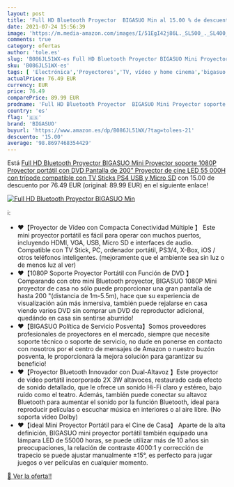```yaml
---
layout: post
title: 'Full HD Bluetooth Proyector  BIGASUO Min al 15.00 % de descuento'
date: 2021-07-24 15:56:39
image: 'https://m.media-amazon.com/images/I/51EgI42j86L._SL500_._SL400_.jpg'
comments: true
category: ofertas
author: 'tole.es'
slug: 'B086JL51WX-es Full HD Bluetooth Proyector BIGASUO Mini Proyector soporte...'
sku: 'B086JL51WX-es'
tags: [ 'Electrónica','Proyectores','TV, vídeo y home cinema','bigasuo','ps4', ]
actualPrice: 76.49 EUR
currency: EUR
price: 76.49
comparePrice: 89.99 EUR
prodname: 'Full HD Bluetooth Proyector  BIGASUO Mini Proyector soporte 1080P Proyector portátil con DVD  Pantalla de 200”  Proyector de cine LED 55 000H con trípode  compatible con TV Sticks  PS4  USB y Micro SD'
country: 'es'
flag: '🇪🇸'
brand: 'BIGASUO'
buyurl: 'https://www.amazon.es/dp/B086JL51WX/?tag=tolees-21'
descuento: '15.00'
average: '98.8697468354429'
---
```


Está [Full HD Bluetooth Proyector  BIGASUO Mini Proyector soporte 1080P Proyector portátil con DVD  Pantalla de 200”  Proyector de cine LED 55 000H con trípode  compatible con TV Sticks  PS4  USB y Micro SD](https://www.amazon.es/dp/B086JL51WX/?tag=tolees-21) con 15.00 de descuento por 76.49 EUR (original: 89.99 EUR) en el siguiente enlace!

[![Full HD Bluetooth Proyector  BIGASUO Min](https://m.media-amazon.com/images/I/51EgI42j86L._SL500_._SL400_.jpg)](https://www.amazon.es/dp/B086JL51WX/?tag=tolees-21)

ℹ️:

- ❤【Proyector de Vídeo con Compacta Conectividad Múltiple 】 Este mini proyector portátil es fácil para operar con muchos puertos, incluyendo HDMI, VGA, USB, Micro SD e interfaces de audio. Compatible con TV Stick, PC, ordenador portátil, PS3/4, X-Box, iOS / otros teléfonos inteligentes. (mejoramente que el ambiente sea sin luz o de menos luz al ver)
- ❤【1080P Soporte Proyector Portátil con Función de DVD 】 Comparando con otro mini Bluetooth proyector, BIGASUO 1080P Mini proyector de casa no sólo puede proporcionar una gran pantalla de hasta 200 "(distancia de 1m-5.5m), hace que su experiencia de visualización aún más inmersiva, también puede rejalarse en casa viendo varios DVD sin comprar un DVD de reproductor adicional, quedándo en casa sin sentirse aburrido!
- ❤【BIGASUO Política de Servicio Posventa】Somos proveedores profesionales de proyectores en el mercado, siempre que necesite soporte técnico o soporte de servicio, no dude en ponerse en contacto con nosotros por el centro de mensajes de Amazon o nuestro buzón posventa, le proporcionará la mejora solución para garantizar su beneficio!
- ❤【Proyector Bluetooth Innovador con Dual-Altavoz 】Este proyector de vídeo portátil incorporado 2X 3W altavoces, restaurado cada efecto de sonido detallado, que le ofrece un sonido Hi-Fi claro y estéreo, bajo ruido como el teatro. Además, también puede conectar su altavoz Bluetooth para aumentar el sonido por la función Bluetooth, ideal para reproducir películas o escuchar música en interiores o al aire libre. (No soporta vídeo Dolby)
- ❤【ideal Mini Proyector Portátil para el Cine de Casa】 Aparte de la alta definición, BIGASUO mini proyector portátil también equipado una lámpara LED de 55000 horas, se puede utilizar más de 10 años sin preocupaciones, la relación de contraste 4000:1 y corrección de trapecio se puede ajustar manualmente ±15°, es perfecto para jugar juegos o ver películas en cualquier momento.

[🛒 Ver la oferta!!](https://www.amazon.es/dp/B086JL51WX/?tag=tolees-21)
